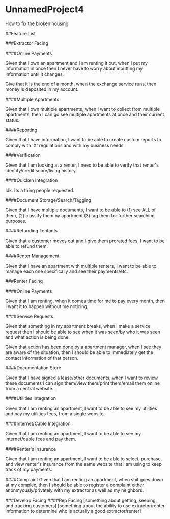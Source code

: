 # UnnamedProject4
How to fix the broken housing

##Feature List

###Extractor Facing

####Online Payments

Given that I own an apartment and I am renting it out, when I put my information in once then I never have to worry about inputting my information until it changes.

Give that it is the end of a month, when the exchange service runs, then money is deposited in my account.

####Multiple Apartments

Given that I own multiple apartments, when I want to collect from multiple apartments, then I can go see multiple apartments at once and their current status.

####Reporting

Given that I have information, I want to be able to create custom reports to comply with 'X' regulations and with my business needs. 

####Verification

Given that I am looking at a renter, I need to be able to verify that renter's identity/credit score/living history.

####Quicken Integration

Idk. Its a thing people requested. 

####Document Storage/Search/Tagging

Given that I have multiple documents, I want to be able to (1) see ALL of them, (2) classify them by apartment (3) tag them for further searching purposes. 

####Refunding Tentants

Given that a customer moves out and I give them prorated fees, I want to be able to refund them. 

####Renter Management

Given that I have an apartment with multiple renters, I want to be able to manage each one specifically and see their payments/etc. 

###Renter Facing

####Online Payments

Given that I am renting, when it comes time for me to pay every month, then I want it to happen without me noticing.

####Service Requests

Given that something in my apartment breaks, when I make a service request then I should be able to see when it was seen/by who it was seen and what action is being done.

Given that action has been done by a apartment manager, when I see they are aware of the situation, then I should be able to immediately  get the contact information of that person. 

####Documentation Store

Given that I have signed a lease/other documents, when I want to review these documents I can sign them/view them/print them/email them online from a central website. 

####Utilities Integration

Given that I am renting an apartment, I want to be able to see my utilities and pay my utilities fees, from a single website.

####Internet/Cable Integration

Given that I am renting an apartment, I want to be able to see my internet/cable fees and pay them.

####Renter's Insurance

Given that I am renting an apartment, I want to be able to select, purchase, and view renter's insurance from the same website that I am using to keep track of my payments. 

####Complaint
Given that I am renting an apartment, when shit goes down at my complex, then I should be able to register a complaint either anonmyously/privately with my extractor as well as my neighbors. 

###Develop Facing
####Rep Facing
[something about getting, keeping, and tracking customers]
[something about the ability to use extractor/renter information to determine who is actually a good extractor/renter]


